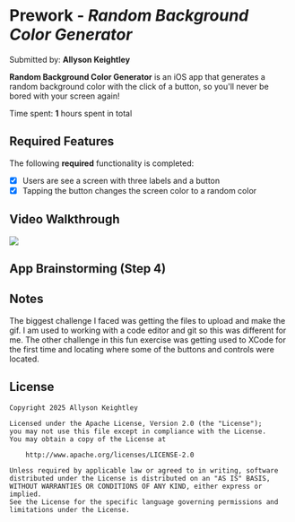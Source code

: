# Prework - *Random Background Color Generator*

Submitted by: **Allyson Keightley**

**Random Background Color Generator** is an iOS app that generates a random background color with the click of a button, so you'll never be bored with your screen again! 

Time spent: **1** hours spent in total

## Required Features

The following **required** functionality is completed:

- [x] Users are see a screen with three labels and a button
- [x] Tapping the button changes the screen color to a random color
 
## Video Walkthrough

<div>
    <a href="https://www.loom.com/share/1517e0b64ebc4d73a1a8a613e74f0159">
    </a>
    <a href="https://www.loom.com/share/1517e0b64ebc4d73a1a8a613e74f0159">
      <img style="max-width:300px;" src="https://cdn.loom.com/sessions/thumbnails/1517e0b64ebc4d73a1a8a613e74f0159-1b61788503ae2432-full-play.gif">
    </a>
  </div>

## App Brainstorming (Step 4)

## Notes

The biggest challenge I faced was getting the files to upload and make the gif. I am used to working with a code editor and git so this was different for me. The other challenge in this fun exercise was getting used to XCode for the first time and locating where some of the buttons and controls were located.

## License

    Copyright 2025 Allyson Keightley

    Licensed under the Apache License, Version 2.0 (the "License");
    you may not use this file except in compliance with the License.
    You may obtain a copy of the License at

        http://www.apache.org/licenses/LICENSE-2.0

    Unless required by applicable law or agreed to in writing, software
    distributed under the License is distributed on an "AS IS" BASIS,
    WITHOUT WARRANTIES OR CONDITIONS OF ANY KIND, either express or implied.
    See the License for the specific language governing permissions and
    limitations under the License.
